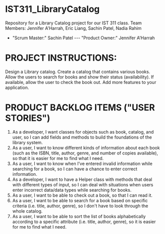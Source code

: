 # IST311_LibraryCatalog #
Repository for a Library Catalog project for our IST 311 class.
Team Members: Jennifer A'Harrah, Eric Liang, Sachin Patel, Nadia Rahim
* "Scrum Master:" Sachin Patel --- "Product Owner:" Jennifer A'Harrah

# PROJECT INSTRUCTIONS:
Design a Library catalog. Create a catalog that contains various books.
Allow the users to search for books and show their status (availability). 
If available, allow the user to check the book out.
Add more features to your application.

# PRODUCT BACKLOG ITEMS ("USER STORIES")	
1)	As a developer, I want classes for objects such as book, catalog, and user, so I can add fields and methods to build the foundations of the library system.
2)	As a user, I want to know different kinds of information about each book (such as the ISBN, title, author, genre, and number of copies available), so that it is easier for me to find what I need.
3)	As a user, I want to know when I’ve entered invalid information while searching for a book, so I can have a chance to enter correct information.
4)	As a developer, I want to have a Helper class with methods that deal with different types of input, so I can deal with situations when users enter incorrect data/data types while searching for books.
5)	As a user, I want to be able to check out a book, so that I can read it.
6)	As a user, I want to be able to search for a book based on specific criteria (i.e. title, author, genre), so I don't have to look through the whole catalog.
7) As a user, I want to be able to sort the list of books alphabetically according to a specific attribute (i.e. title, author, genre), so it is easier for me to find what I need.
